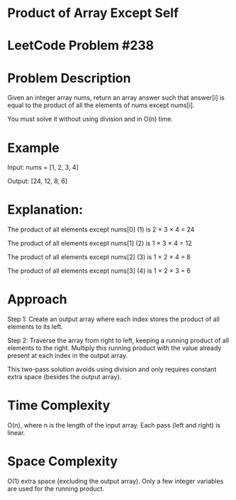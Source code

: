 # Product of Array Except Self
 # LeetCode Problem #238

# Problem Description
Given an integer array nums, return an array answer such that answer[i] is equal to the product of all the elements of nums except nums[i].

You must solve it without using division and in O(n) time.

# Example
Input:
nums = [1, 2, 3, 4]

Output:
[24, 12, 8, 6]

# Explanation:

The product of all elements except nums[0] (1) is 2 × 3 × 4 = 24

The product of all elements except nums[1] (2) is 1 × 3 × 4 = 12

The product of all elements except nums[2] (3) is 1 × 2 × 4 = 8

The product of all elements except nums[3] (4) is 1 × 2 × 3 = 6

# Approach
Step 1: Create an output array where each index stores the product of all elements to its left.

Step 2: Traverse the array from right to left, keeping a running product of all elements to the right. Multiply this running product with the value already present at each index in the output array.

This two-pass solution avoids using division and only requires constant extra space (besides the output array).

# Time Complexity
O(n), where n is the length of the input array.
Each pass (left and right) is linear.

# Space Complexity
O(1) extra space (excluding the output array).
Only a few integer variables are used for the running product.